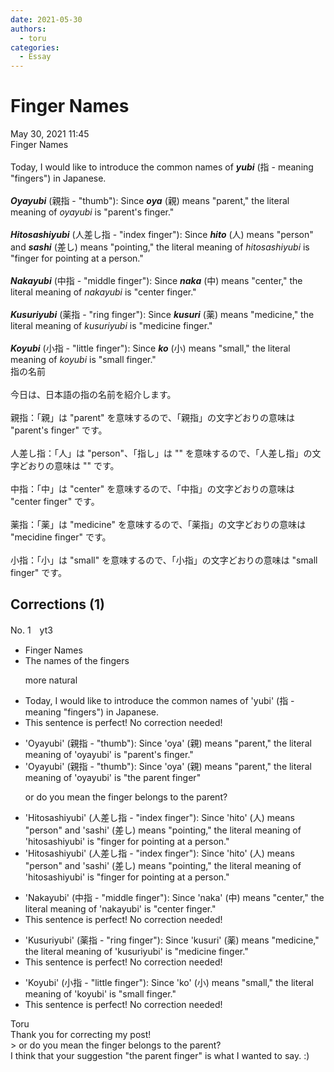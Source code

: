 ```yaml
---
date: 2021-05-30
authors:
  - toru
categories:
  - Essay
---
```


<h1 id="subject_show">Finger Names</h1>
<div class="date">May 30, 2021 11:45</div>
<div id="post"><div id="body_show_ori">
Finger Names<br/><br/>Today, I would like to introduce the common names of <strong><em>yubi</em></strong> (指 - meaning "fingers") in Japanese.<br/><br/><strong><em>Oyayubi</em></strong> (親指 - "thumb"): Since <strong><em>oya</em></strong> (親) means "parent," the literal meaning of <em>oyayubi</em> is "parent's finger."<br/><br/><strong><em>Hitosashiyubi</em></strong> (人差し指 - "index finger"): Since <strong><em>hito</em></strong> (人) means "person" and <strong><em>sashi</em></strong> (差し) means "pointing," the literal meaning of <em>hitosashiyubi</em> is "finger for pointing at a person."<br/><br/><strong><em>Nakayubi</em></strong> (中指 - "middle finger"): Since <strong><em>naka</em></strong> (中) means "center," the literal meaning of <em>nakayubi</em> is "center finger."<br/><br/><strong><em>Kusuriyubi</em></strong> (薬指 - "ring finger"): Since <strong><em>kusuri</em></strong> (薬) means "medicine," the literal meaning of <em>kusuriyubi</em> is "medicine finger."<br/><br/><strong><em>Koyubi</em></strong> (小指 - "little finger"): Since <strong><em>ko</em></strong> (小) means "small," the literal meaning of <em>koyubi</em> is "small finger."
</div></div>

<!-- more -->

<div id="post_ja"><div id="body_show_mo">
指の名前<br/><br/>今日は、日本語の指の名前を紹介します。<br/><br/>親指：「親」は "parent" を意味するので、「親指」の文字どおりの意味は "parent's finger" です。<br/><br/>人差し指：「人」は "person"、「指し」は "" を意味するので、「人差し指」の文字どおりの意味は "" です。<br/><br/>中指：「中」は "center" を意味するので、「中指」の文字どおりの意味は "center finger" です。<br/><br/>薬指：「薬」は "medicine" を意味するので、「薬指」の文字どおりの意味は "mecidine finger" です。<br/><br/>小指：「小」は "small" を意味するので、「小指」の文字どおりの意味は "small finger" です。
</div></div>

## Corrections (1)
<div id="block"><div class="first_name"> No. 1　<span class="just_name">yt3</span></div><div id="block2">
<ul class="correction_field">
<li class="incorrect">Finger Names</li>
<li class="corrected correct">
The names of the fingers
<p class="correction_comment">more natural</p>
</li>
</ul>
<ul class="correction_field">
<li class="incorrect">Today, I would like to introduce the common names of 'yubi' (指 - meaning "fingers") in Japanese.</li>
<li class="corrected perfect">This sentence is perfect! No correction needed!</li>
</ul>
<ul class="correction_field">
<li class="incorrect">'Oyayubi' (親指 - "thumb"): Since 'oya' (親) means "parent," the literal meaning of 'oyayubi' is "parent's finger."</li>
<li class="corrected correct">
'Oyayubi' (親指 - "thumb"): Since 'oya' (親) means "parent," the literal meaning of 'oyayubi' is "<span class="f_blue">the parent finger"</span>
<p class="correction_comment">or do you mean the finger belongs to the parent?</p>
</li>
</ul>
<ul class="correction_field">
<li class="incorrect">'Hitosashiyubi' (人差し指 - "index finger"): Since 'hito' (人) means "person" and 'sashi' (差し) means "pointing," the literal meaning of 'hitosashiyubi' is "finger for pointing at a person."</li>
<li class="corrected correct">
'Hitosashiyubi' (人差し指 - "index finger"): Since 'hito' (人) means "person" and 'sashi' (差し) means "point<span class="sline"><span class="f_blue">ing</span></span>," the literal meaning of 'hitosashiyubi' is "finger for pointing at a person."
</li>
</ul>
<ul class="correction_field">
<li class="incorrect">'Nakayubi' (中指 - "middle finger"): Since 'naka' (中) means "center," the literal meaning of 'nakayubi' is "center finger."</li>
<li class="corrected perfect">This sentence is perfect! No correction needed!</li>
</ul>
<ul class="correction_field">
<li class="incorrect">'Kusuriyubi' (薬指 - "ring finger"): Since 'kusuri' (薬) means "medicine," the literal meaning of 'kusuriyubi' is "medicine finger."</li>
<li class="corrected perfect">This sentence is perfect! No correction needed!</li>
</ul>
<ul class="correction_field">
<li class="incorrect">'Koyubi' (小指 - "little finger"): Since 'ko' (小) means "small," the literal meaning of 'koyubi' is "small finger."</li>
<li class="corrected perfect">This sentence is perfect! No correction needed!</li>
</ul>
</div><div class="name"><span class="just_name">Toru</span><br>
Thank you for correcting my post!<br/>&gt; or do you mean the finger belongs to the parent?<br/>I think that your suggestion "the parent finger" is what I wanted to say. :)
</div>
</div>
